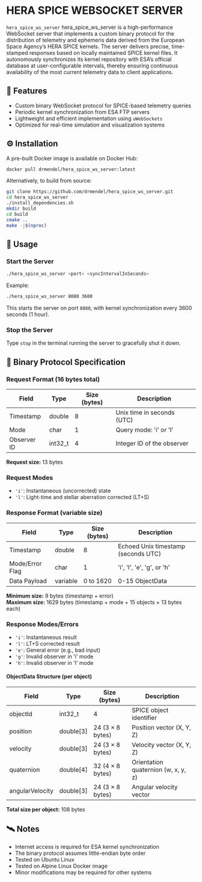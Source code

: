 # HERA SPICE WEBSOCKET SERVER

`hera_spice_ws_server` hera_spice_ws_server is a high-performance 
WebSocket server that implements a custom binary protocol for the 
distribution of telemetry and ephemeris data derived from the 
European Space Agency’s HERA SPICE kernels. The server delivers precise, 
time-stamped responses based on locally maintained SPICE kernel files. 
It autonomously synchronizes its kernel repository with ESA’s official
database at user-configurable intervals, thereby ensuring continuous
availability of the most current telemetry data to client applications.

## 🚀 Features

- Custom binary WebSocket protocol for SPICE-based telemetry queries  
- Periodic kernel synchronization from ESA FTP servers  
- Lightweight and efficient implementation using `uWebSockets`  
- Optimized for real-time simulation and visualization systems  

## ⚙️ Installation

A pre-built Docker image is available on Docker Hub:

```bash
docker pull drmendel/hera_spice_ws_server:latest
```

Alternatively, to build from source:

```bash
git clone https://github.com/drmendel/hera_spice_ws_server.git
cd hera_spice_ws_server
./install_dependencies.sh
mkdir build
cd build
cmake ..
make -j$(nproc)
```

## 🧭 Usage

### Start the Server

```bash
./hera_spice_ws_server <port> <syncIntervalInSeconds>
```

Example:

```bash
./hera_spice_ws_server 8080 3600
```

This starts the server on port `8080`, with kernel synchronization every 3600 seconds (1 hour).

### Stop the Server

Type `stop` in the terminal running the server to gracefully shut it down.

## 📡 Binary Protocol Specification

### Request Format (16 bytes total)

| Field        | Type     | Size (bytes) | Description                            |
|--------------|----------|--------------|----------------------------------------|
| Timestamp    | double   | 8            | Unix time in seconds (UTC)            |
| Mode         | char     | 1            | Query mode: 'i' or 'l'                |
| Observer ID  | int32_t  | 4            | Integer ID of the observer            |

**Request size:** 13 bytes

### Request Modes

- `'i'`: Instantaneous (uncorrected) state  
- `'l'`: Light-time and stellar aberration corrected (LT+S)  

### Response Format (variable size)

| Field           | Type     | Size (bytes)     | Description                            |
|-----------------|----------|------------------|--------------------------------------|
| Timestamp       | double   | 8                | Echoed Unix timestamp (seconds UTC) |
| Mode/Error Flag | char     | 1                | 'i', 'l', 'e', 'g', or 'h'  |
| Data Payload    | variable | 0 to 1620        | 0-15 ObjectData

**Minimum size:** 9 bytes (timestamp + error)  
**Maximum size:** 1629 bytes (timestamp + mode + 15 objects × 13 bytes each)

### Response Modes/Errors

- `'i'`: Instantaneous result
- `'l'`: LT+S corrected result
- `'e'`: General error (e.g., bad input)
- `'g'`: Invalid observer in 'i' mode  
- `'h'`: Invalid observer in 'l' mode  

#### ObjectData Structure (per object)

| Field           | Type      | Size (bytes)     | Description                   |
|-----------------|-----------|------------------|-------------------------------|
| objectId        | int32_t   | 4                | SPICE object identifier        |
| position        | double[3] | 24 (3 × 8 bytes) | Position vector (X, Y, Z)      |
| velocity        | double[3] | 24 (3 × 8 bytes) | Velocity vector (X, Y, Z)      |
| quaternion      | double[4] | 32 (4 × 8 bytes) | Orientation quaternion (w, x, y, z) |
| angularVelocity | double[3] | 24 (3 × 8 bytes) | Angular velocity vector         |

**Total size per object:** 108 bytes

## 🛰️ Notes

- Internet access is required for ESA kernel synchronization
- The binary protocol assumes little-endian byte order
- Tested on Ubuntu Linux
- Tested on Alpine Linux Docker image
- Minor modifications may be required for other systems
